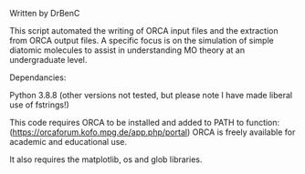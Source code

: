 Written by DrBenC

This script automated the writing of ORCA input files and the extraction from ORCA output files.
A specific focus is on the simulation of simple diatomic molecules to assist in understanding MO theory at an undergraduate level.

Dependancies:

Python 3.8.8 (other versions not tested, but please note I have made liberal use of fstrings!)

This code requires ORCA to be installed and added to PATH to function:
(https://orcaforum.kofo.mpg.de/app.php/portal)
ORCA is freely available for academic and educational use.

It also requires the matplotlib, os and glob libraries.
